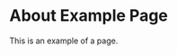 [_metadata_:title]:- "About Example Page"
[_metadata_:layout]:- "page"

# About Example Page

This is an example of a page.